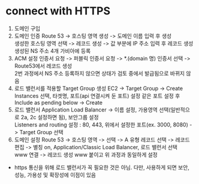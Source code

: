 # connect with HTTPS

1. 도메인 구입
2. 도메인 인증
   Route 53 -> 호스팅 영역 생성 -> 도메인 이름 입력 후 생성  
   생성한 호스팅 영역 선택 -> 레코드 생성 -> 값 부분에 IP 주소 입력 후 레코드 생성   
   생성된 NS 주소 4개 가비아에 등록
3. ACM 설정
   인증서 요청 -> 퍼블릭 인증서 요청 -> *.(domain 명)
   인증서 선택 -> Route53에서 레코드 생성  
   2번 과정에서 NS 주소 등록하지 않으면 상태가 검토 중에서 발급됨으로 바뀌지 않음
4. 로드 밸런서를 적용할 Target Group 생성
   EC2 -> Target Group -> Create
   Instances 선택, 타겟명, 포트(api 연결시켜 둔 포트) 설정
   같은 포트 설정 후 Include as pending below -> Create
5. 로드 밸런서
   Application Load Balancer -> 이름 설정, 가용영역 선택(일반적으로 2a, 2c 설정하면 됨), 보안그룹 설정  
   Listeners and routing 설정 : 80, 443, 위에서 설정한 포트(ex. 3000, 8080) -> Target Group 선택 
6. 도메인 설정
   Route 53 -> 호스팅 영역 -> 선택 -> A 유형 레코드 선택 -> 레코드 편집 -> 별칭 on, Application/Classic Load Balancer, 로드 밸런서 선택  
   www 연결 -> 레코드 생성 www 붙이고 위 과정과 동일하게 설정


* https 통신을 위해 로드 밸런서가 꼭 필요한 것은 아님. 다만, 사용하게 되면 보안, 성능, 가용성 및 확장성에 이점이 있음
